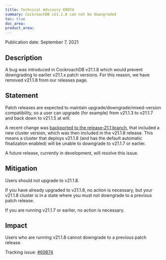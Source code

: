 ```yaml
---
title: Technical Advisory 69874
summary: CockroachDB v21.1.8 can not be downgraded
toc: true
doc_area: 
product_area: 
---
```


Publication date: September 7, 2021

## Description

A bug was introduced in CockroachDB v21.1.8 which would prevent downgrading to earlier v21.1.x patch versions. For this reason, we have removed v21.1.8 from our releases page.

## Statement

Patch releases are expected to maintain upgrade/downgrade/mixed-version compatibility, so a user can upgrade (for example) from v21.1.3 to v21.1.7 and back down to v21.1.5 at will.

A recent change was [backported to the release-21.1 branch](https://github.com/cockroachdb/cockroach/pull/69157/files#diff-8f32466c40e6960b988c87d7e2453c01a591d420af123f0963959da8e580f2e4), that included a new cluster version, which was then included in the v21.1.8 release. This means a cluster that deploys v21.1.8 (and has the default automatic finalization enabled) will be unable to downgrade to v21.1.7 or earlier.

A future release, currently in development, will resolve this issue.

## Mitigation

Users should not upgrade to v21.1.8.

If you have already upgraded to v21.1.8, no action is necessary, but your v21.1.8 cluster is in a state where you must not downgrade to a previous patch release.

If you are running v21.1.7 or earlier, no action is necessary.

## Impact

Users who are running v21.1.8 cannot downgrade to a previous patch release.

Tracking issue: [#69874](https://github.com/cockroachdb/cockroach/issues/69874)


